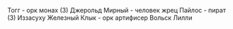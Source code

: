 Тогг - орк монах (3)
Джерольд Мирный  - человек жрец 
Пайлос - пират (3)
Иззасуху 
Железный Клык - орк артифисер 
Вольск
Лилли 

